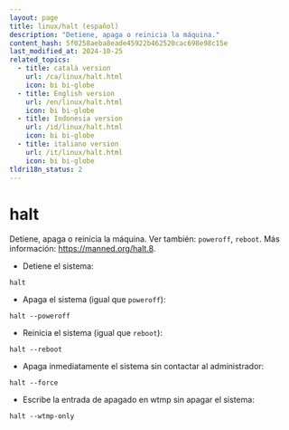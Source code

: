 ```yaml
---
layout: page
title: linux/halt (español)
description: "Detiene, apaga o reinicia la máquina."
content_hash: 5f0258aeba8eade45922b462520cac698e98c15e
last_modified_at: 2024-10-25
related_topics:
  - title: català version
    url: /ca/linux/halt.html
    icon: bi bi-globe
  - title: English version
    url: /en/linux/halt.html
    icon: bi bi-globe
  - title: Indonesia version
    url: /id/linux/halt.html
    icon: bi bi-globe
  - title: italiano version
    url: /it/linux/halt.html
    icon: bi bi-globe
tldri18n_status: 2
---
```

# halt

Detiene, apaga o reinicia la máquina.
Ver también: `poweroff`, `reboot`.
Más información: <https://manned.org/halt.8>.

- Detiene el sistema:

`halt`

- Apaga el sistema (igual que `poweroff`):

`halt --poweroff`

- Reinicia el sistema (igual que `reboot`):

`halt --reboot`

- Apaga inmediatamente el sistema sin contactar al administrador:

`halt --force`

- Escribe la entrada de apagado en wtmp sin apagar el sistema:

`halt --wtmp-only`
